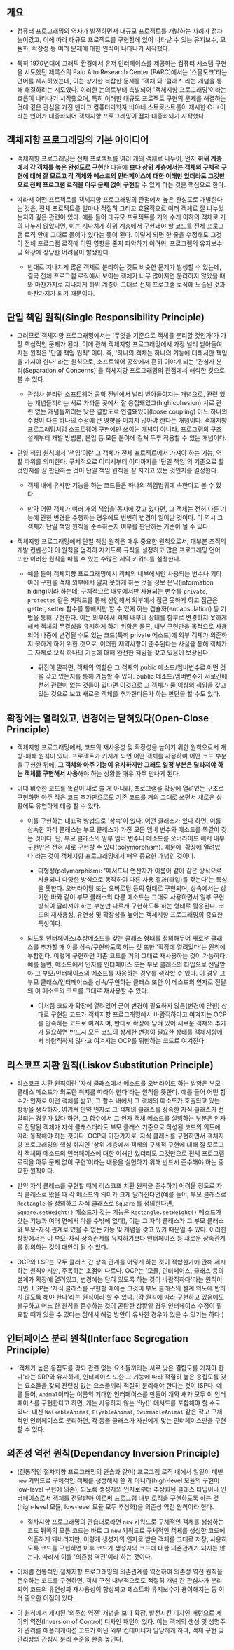 ## 개요

- 컴퓨터 프로그래밍의 역사가 발전하면서 대규모 프로젝트를 개발하는 사례가 점차 늘어갔고, 이에 따라 대규모 프로젝트를 구현함에 있어 나타날 수 있는 유지보수, 모듈화, 확장성 등 여러 문제에 대한 인식이 나타나기 시작했다.

- 특히 1970년대에 그래픽 환경에서 유저 인터페이스를 제공하는 컴퓨터 시스템 구현을 시도했던 제록스의 Palo Alto Research Center (PARC)에서는 '스몰토크'라는 언어를 제시하였는데, 이는 상기한 복잡한 문제를 '객체'와 '클래스'라는 개념을 통해 해결하려는 시도였다. 이러한 논의로부터 촉발되어 '객체지향 프로그래밍'이라는 흐름이 나타나기 시작했으며, 특히 이러한 대규모 프로젝트 구현의 문제를 해결하는 것에 깊은 관심을 가진 덴마크 컴퓨터과학자 비야네 스트로스트룹이 제시한 C++이라는 언어가 대중화되어 객체지향 프로그래밍이 점차 대중화되기 시작했다.


## 객체지향 프로그래밍의 기본 아이디어

- 객체지향 프로그래밍은 전체 프로젝트를 여러 개의 객체로 나누어, 먼저 **하위 계층에서 각 객체를 높은 완성도로 구현**한 다음에 **보다 상위 계층에서는 객체의 구체적 구현에 대해 잘 모르고 각 객체와 메소드의 인터페이스에 대한 이해만 있더라도 그것만으로 전체 프로그램 로직을 아무 문제 없이 구현**할 수 있게 하는 것을 핵심으로 한다.

- 따라서 어떤 프로젝트를 객체지향 프로그래밍의 관점에서 높은 완성도로 개발한다는 것은, 전체 프로젝트를 얼마나 적절히 그리고 효율적으로 여러 객체로 잘 나누었는지와 깊은 관련이 있다. 예를 들어 대규모 프로젝트를 거의 수개 이하의 객체로 거의 나누지 않았다면, 이는 지나치게 하위 계층에서 구현돼야 할 코드를 전체 프로그램 로직 안에 그대로 들어가 있다는 뜻이 된다. 이렇게 되면 한 줄을 수정해도 그것이 전체 프로그램 로직에 어떤 영향을 줄지 파악하기 어려워, 프로그램의 유지보수 및 확장에 상당한 어려움이 발생한다.

  - 반대로 지나치게 많은 객체로 분리하는 것도 비슷한 문제가 발생할 수 있는데, 결국 전체 프로그램 로직에서 보이는 객체가 너무 많아지면 분리하지 않았을 때와 마찬가지로 지나치게 하위 계층이 그대로 전체 프로그램 로직에 노출된 것과 마찬가지가 되기 때문이다.


## 단일 책임 원칙(Single Responsibility Principle)

- 그러므로 객체지향 프로그래밍에서는 '무엇을 기준으로 객체를 분리할 것인가'가 가장 핵심적인 문제가 된다. 이에 관해 객체지향 프로그래밍에서 가장 널리 받아들여지는 원칙은 '단일 책임 원칙' 이다. 즉, '하나의 객체는 하나의 기능에 대해서만 책임을 가져야 한다' 라는 원칙으로, 소프트웨어 공학에서 흔히 이야기 되는 '관심사 분리(Separation of Concerns)'를 객체지향 프로그래밍의 관점에서 해석한 것으로 볼 수 있다.

  - 관심사 분리란 소프트웨어 공학 전반에서 널리 받아들여지는 개념으로, 관련 있는 개념들끼리는 서로 가까운 곳에서 잘 응집돼있고(high cohesion) 서로 관련 없는 개념들끼리는 낮은 결합도로 연결돼있어(loose coupling) 어느 하나의 수정이 다른 하나의 수정에 큰 영향을 미치지 않아야 한다는 개념이다. 객체지향 프로그래밍처럼 소프트웨어 구현에만 쓰이는 개념이 아니라, 프로그램의 구조 설계부터 개발 방법론, 분업 등 모든 분야에 걸쳐 두루 적용할 수 있는 개념이다.
 
- 단일 책임 원칙에서 '책임'이란 그 객체가 전체 프로젝트에서 가져야 하는 기능, 역할 따위를 의미한다. 구체적으로 어디서부터 어디까지를 '단일 책임'의 기준으로 할 것인지를 잘 판단하는 것이 단일 책임 원칙을 잘 지키고 있는 것인지를 결정한다.

  - 객체 내에 유사한 기능을 하는 코드들은 하나의 책임범위에 속한다고 볼 수 있다.
 
  - 만약 어떤 객체가 여러 개의 책임을 동시에 갖고 있다면, 그 객체는 전혀 다른 기능에 관한 변경을 수행하는 경우에도 번번히 변경이 일어날 것이다. 이 역시 그 객체가 단일 책임 원칙을 준수하는지 여부를 판단하는 기준이 될 수 있다.

- 객체지향 프로그래밍에서 단일 책임 원칙은 매우 중요한 원칙으로서, 대부분 조직의 개발 컨벤션이 이 원칙을 엄격히 지키도록 규칙을 설정하고 많은 프로그래밍 언어 또한 이러한 원칙을 따를 수 있는 수많은 제약 키워드를 설정한다.

  - 예를 들어 객체지향 프로그래밍에서 객체의 내부에서만 사용되는 변수나 기타 여러 구현을 객체 외부에서 알지 못하게 하는 것을 정보 은닉(information hiding)이라 하는데, 구체적으로 내부에서만 사용되는 변수를 `private`, `protected` 같은 키워드를 통해 선언해서 외부에서 접근 못하게 하고 접근은 getter, setter 함수를 통해서만 할 수 있게 하는 캡슐화(encapsulation) 등 기법을 통해 구현한다. 이는 외부에서 객체 내부의 상태를 함부로 변경하지 못하게 해서 객체의 무결성을 유지하게 하기 위함은 물론, 내부 구현만을 목적으로 사용되어 나중에 변경될 수도 있는 코드(특히 private 메소드)에 외부 객체가 의존하지 못하게 하기 위한 것으로, 이러한 제약사항이 준수된다는 사실을 통해 객체가 그 자체로 오직 하나의 기능에 대해 완전한 책임을 갖고 있음이 보장된다.

    - 뒤집어 말하면, 객체의 역할은 그 객체의 pubic 메소드/멤버변수로 어떤 것을 갖고 있는지를 통해 가늠할 수 있다. public 메소드/멤버변수가 서로간에 전혀 관련이 없는 것들이 있다면 이것으로 그 객체가 둘 이상의 책임을 갖고 있는 것으로 보고 새로운 객체를 추가한다든가 하는 판단을 할 수도 있다.

  
## 확장에는 열려있고, 변경에는 닫혀있다(Open-Close Principle)

- 객체지향 프로그래밍에서, 코드의 재사용성 및 확장성을 높이기 위한 원칙으로서 개방-폐쇄 원칙이 있다. 프로젝트가 커지게 되면 어떤 객체를 사용하여 어떤 코드 부분을 구현한 뒤에, **그 객체와 아주 기능이 유사하지만 그래도 일정 부분은 달라져야 하는 객체를 구현해서 사용**해야 하는 상황을 매우 자주 만나게 된다.

- 이때 비슷한 코드를 똑같이 새로 쓸 게 아니라, 프로그램을 확장에 열려있는 구조로 구현하면 아주 작은 코드 추가만으로도 기존 코드를 거의 그대로 쓰면서 새로운 상황에도 유연하게 대응 할 수 있다. 

  - 이를 구현하는 대표적 방법으로 '상속'이 있다. 어떤 클래스가 있다 하면, 이를 상속한 자식 클래스는 부모 클래스가 가진 모든 멤버 변수와 메소드를 똑같이 갖는 것이다. 단, 부모 클래스의 일부 멤버 변수나 메소드를 오버라이드 해서 내부 구현만은 전혀 새로 구현할 수 있다(polymorphism). 때문에 '확장에 열려있다'라는 것이 객체지향 프로그래밍에서 매우 중요한 개념인 것이다. 

    - 다형성(polymorphism): '메서드나 연산자가 이름이 같아 같은 방식으로 사용되나 다양한 방식으로 동작하여 다른 사용 결과(타입)를 갖는다'는 특성을 뜻한다. 오버라이딩 또는 오버로딩 등의 형태로 구현되며, 상속에서는 상기한 바와 같이 부모 클래스의 다른 메소드는 그대로 사용하면서 일부 구현 방식이 달라져야 하는 부분만 다르게 구현하도록 하는 형태로 활용된다. 코드의 재사용성, 유연성 및 확장성을 높이는 객체지향 프로그래밍의 중요한 특성이다.

  - 되도록 인터페이스/추상메소드를 갖는 클래스 형태를 정의해두어 새로운 클래스를 추가할 때 이를 상속/구현하도록 하는 것 또한 '확장에 열려있다'는 원칙에 부합한다. 이렇게 구현하면 기존 코드를 거의 그대로 재사용하는 것이 가능하다. 예를 들면, 메소드에서 인자를 인터페이스 또는 부모 클래스의 타입으로 전달받아 그 부모/인터페이스의 메소드를 사용하는 경우를 생각할 수 있다. 이 경우 그 부모 클래스/인터페이스를 상속/구현하는 클래스 또한 이 메소드의 인자로 전달돼 이 메소드의 코드를 그대로 재사용할 수 있다.

    - 이처럼 코드가 확장에 열려있어 굳이 변경이 필요하지 않은(변경에 닫힌) 상태로 구현된 코드가 객체지향 프로그래밍에서 바람직하다고 여겨지는 OCP를 만족하는 코드로 여겨지며, 반대로 확장에 닫혀 있어 새로운 객체의 추가가 필요하면 반드시 모든 코드의 상세한 변경이 필요한 상태를 객체지향에서 바람직하지 않다고 여겨지는 OCP를 위반하는 코드로 여겨진다.



## 리스코프 치환 원칙(Liskov Substitution Principle)

- 리스코프 치환 원칙이란 '자식 클래스에서 메소드를 오버라이드 하는 방향은 부모 클래스 메소드가 의도한 취지를 따라야 한다'라는 원칙을 뜻한다. 예를 들어 어떤 함수가 인자로 어떤 객체를 받고, 그 함수 내에서 그 객체의 메소드가 호출되고 있는 상황을 생각하자. 여기서 만약 인자로 그 객체의 클래스를 상속한 자식 클래스가 전달되는 경우가 있다 하면, 그 함수에서 그 인자 객체 메소드를 실행하는 부분은 인자로 전달된 객체가 자식 클래스더라도 부모 클래스 기준으로 작성된 코드의 의도에 따라 동작해야 하는 것이다. OCP와 마찬가지로, 자식 클래스를 구현하면서 객체지향 프로그래밍의 핵심 취지인 '상위 계층에서 객체의 구체적 구현에 대해 잘 모르고 각 객체와 메소드의 인터페이스에 대한 이해만 있더라도 그것만으로 전체 프로그램 로직을 아무 문제 없이 구현'이라는 내용을 실현하기 위해 반드시 준수해야 하는 중요한 원칙이다.

- 만약 자식 클래스를 구현할 때에 리스코프 치환 원칙을 준수하기 어려울 정도로 자식 클래스로 왔을 때 각 메소드의 의미가 크게 달라진다면(예를 들어, 부모 클래스로 `Rectangle` 을 정의하고 자식 클래스로 `Square` 를 정의한다면, `Square.setHeight()` 메소드가 갖는 기능은  `Rectangle.setHeight()` 메소드가 갖는 기능과 여러 면에서 다를 수밖에 없다), 이는 그 자식 클래스가 그 부모 클래스와 부모-자식 관계로 있을 수 없는 기능 및 개념을 갖고 있기 때문일 수 있다. 이러한 상황에서는 이 부모-자식 상속관계를 유지하기보다 인터페이스 등 새로운 상속관계를 정의하는 것이 대안이 될 수 있다.

- OCP와 LSP는 모두 클래스 간 상속 관계를 어떻게 하는 것이 적합한가에 관해 제시하는 원칙이지만, 주목하는 초점이 다르다. OCP는 '모듈, 인터페이스, 클래스 등의 설계가 확장에 열려있고, 변경에는 닫혀 있도록 하는 것이 바람직하다'라는 원칙이라면, LSP는 '자식 클래스를 구현할 때에는 그것이 부모 클래스의 설계 의도에 반하지 않도록 해야 한다'라는 원칙이라 할 수 있다. (각 원칙에 따라 구현하고 있음에도 불구하고 어느 한 원칙을 준수하는 것이 곤란한 상황일 경우 인터페이스 수정이 필요할 때가 있을 수 있다는 점에서 해결 방안이 유사한 경우가 있을 수 있기는 하다.)



## 인터페이스 분리 원칙(Interface Segregation Principle)

- '객체가 높은 응집도를 갖되 관련 없는 요소들끼리는 서로 낮은 결합도를 가져야 한다'라는 SRP와 유사하게, 인터페이스 또한 그 기능에 따라 적절히 높은 응집도를 갖는 요소들을 갖되 관련성 없는 요소들끼리 적절히 분리해야 한다는 것이 ISP다. 예를 들어, `Animal`이라는 이름의 거대한 인터페이스를 만들어 개와 새가 모두 이 인터페이스를 구현한다고 하면, 개는 사용하지 않는 'fly()' 메서드를 포함해야 할 수도 있다. 대신 `WalkableAnimal`, `FlyableAnimal`, `SwimmableAnimal` 같은 작고 구체적인 인터페이스로 분리하면, 각 동물 클래스가 자신에게 맞는 인터페이스만을 구현할 수 있다.



## 의존성 역전 원칙(Dependancy Inversion Principle)

- (전통적인 절차지향 프로그래밍의 관습과 같이) 프로그램 로직 내에서 일일이 매번 `new` 키워드로 구체적인 객체를 생성해서 쓸 게 아니라(high-level 모듈의 구현이 low-level 구현에 의존), 되도록 생성자의 인자로부터 추상화된 클래스 타입이나 인터페이스로서 객체를 전달받아 이로써 프로그램 내부 로직을 구현하도록 하는 것(high-level 모듈, low-level 모듈 모두 추상화)을 의존성 역전 원칙이라 한다. 

  - 절차지향 프로그래밍의 관습대로라면 `new` 키워드로 구체적인 객체를 생성하는 코드 뒤쪽의 모든 코드는 바로 그 `new` 키워드로 구체적인 객체를 생성한 코드에 의존하게 돼버리지만, 이렇게 생성자의 인자로 받은 객체를 그대로 저장, 사용하도록 코드를 구현하면 이후 코드가 생성자의 코드에 대한 의존관계가 되지는 않는다. 따라서 이를 '의존성 역전'이라 하는 것이다.

- 이처럼 전통적인 절차지향 프로그래밍의 의존관계를 역전하여 의존성 역전 원칙을 준수하는 코드를 구현하면, 객체 구현 내부적으로도 적절히 개념 간 관심사가 분리되어 코드의 유연성과 재사용성이 향상되고 테스트와 유지보수가 용이해지는 등 여러 중요한 이점이 있다.

- 이 원칙에서 제시된 '의존성 역전' 개념을 보다 확장, 발전시킨 디자인 패턴으로 제어의 역전(Inversion of Control) 디자인 패턴이 있다. 이는 객체의 생성 및 생명주기 관리를 애플리케이션 코드가 아닌 외부 컨테이너가 담당하게 하여, 객체 구현 및 관리상의 관심사 분리 수준을 한층 높인다. 
